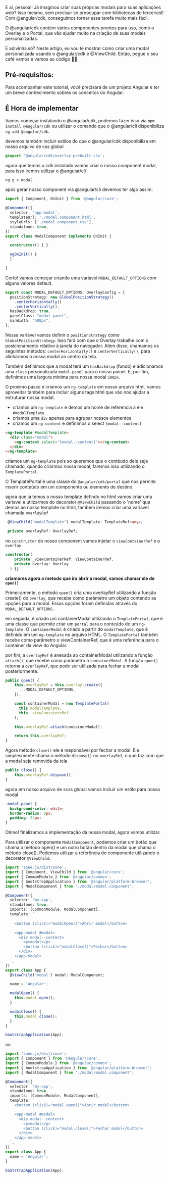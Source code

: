 E aí, pessoal! Já imaginou criar suas próprias modais para suas aplicações web? Isso mesmo, sem precisar se preocupar com bibliotecas de terceirosl! Com @angular/cdk, conseguimos tornar essa tarefa muito mais fácil.

O @angular/cdk contém vários componentes prontos para uso, como o Overlay e o Portal, que vão ajudar muito na criação de suas modais personalizadas.

E adivinha só? Neste artigo, eu vou te mostrar como criar uma modal personalizada usando o @angular/cdk e @ViewChild. Então, pegue o seu café vamos e vamos ao código 👨‍💻 

## Pré-requisitos:

Para acompanhar este tutorial, você precisará de um projeto Angular e ter um breve conhecimento sobres os conceitos do Angular.

## É Hora de implementar
Vamos começar instalando o @angular/cdk, podemos fazer isso via `npm install @angular/cdk` ou utilizar o comando que o @angular/cli disponibiliza `ng add @angular/cdk`.

devemos também incluir estilos do que o @angular/cdk disponibiliza em nosso arquivo de css global

```css
@import '@angular/cdk/overlay-prebuilt.css';
```

agora que temos o cdk instalado vamos criar o nosso component modal, para isso iremos utilizar o @angular/cli

```sh
ng g c modal
```

após gerar nosso component via @angular/cli devemos ter algo assim:

```ts
import { Component, OnInit } from '@angular/core';

@Component({
  selector: 'app-modal',
  templateUrl: './modal.component.html',
  styleUrls: ['./modal.component.css'],
  standalone: true,
})
export class ModalComponent implements OnInit {

  constructor() { }

  ngOnInit() {
  }

}
```

Certo! vamos começar criando uma variavel `MODAL_DEFAULT_OPTIONS` com alguns valores default.

```ts
export const MODAL_DEFAULT_OPTIONS: OverlayConfig = {
  positionStrategy: new GlobalPositionStrategy()
    .centerHorizontally()
    .centerVertically(),
  hasBackdrop: true,
  panelClass: "modal-panel",
  minWidth: "500px",
};
```

Nessa variável vamos definir o `positionStrategy` como `GlobalPositionStrategy`. Isso fará com que o Overlay trabalhe com o posicionamento relativo à janela do navegador. Além disso, chamamos os seguintes métodos: `centerHorizontally()` e `centerVertically()`, para alinharmos o nossa modal ao centro da tela.

Também definimos que a modal terá um `hasBackdrop` (fundo) e adicionamos uma `class` personalizada  `modal-panel` para o nosso painel. E, por fim, definimos uma largura mínima para nossa modal `500px`.

O proximo passo é criamos um `ng-template` em nosso arquivo html, vamos aproveitar também para incluir alguns tags html que vão nos ajudar a estruturar nossa modal.

- criamos um `ng-template` e demos um nome de referencia a ele `#modalTemplate` 
- criamos uma `div` apenas para agrupar nossos elementos 
- criamos um `ng-content` e definimos o select `[modal--content]` 

```html
<ng-template #modalTemplate>
  <div class="modal">
    <ng-content select="[modal--content]"></ng-content>    
  </div>
</ng-template>
```

criamos um `ng-template` pois so queremos que o contéudo dele seja chamado, quando criarmos nossa modal, faremos isso utilizando o `TemplatePortal`.

O TemplatePortal é uma classe do `@angular/cdk/portal` que nos permite inserir conteúdo em um componente ou elemento de destino.

agora que ja temos o nosso template defindo no html vamos criar uma variavel e utilzarmos do decorator `@ViewChild` passando o 'nome' que demos ao nosso template no html, também iremos criar uma variavel chamada `overlayRef`

```ts
 @ViewChild("modalTemplate") modalTemplate: TemplateRef<any>;

 private overlayRef: OverlayRef;
```

no `constructor` do nosso component vamos injetar o `viewContainerRef` e o `overlay`

```ts
constructor(
    private _viewContainerRef: ViewContainerRef,
    private overlay: Overlay
  ) {}
```

**criamores agora o metodo que ira abrir a modal, vamos chamar ele de `open()`**

Primeiramente, o método `open()` cria uma overlayRef utilizando a função create() do `overlay`, que recebe como parâmetro um objeto contendo as opções para a modal. Essas opções foram definidas através do `MODAL_DEFAULT_OPTIONS`.

em seguida, é criado um containerModal utilizando o `TemplatePortal`, que é uma classe que permite criar um `portal` para o conteúdo de um `ng-template`. O `containerModal` é criado a partir do `modalTemplate`, que é definido em um `ng-template` no arquivo HTML. O `TemplatePortal` também recebe como parâmetro o viewContainerRef, que é uma referência para o container da view do Angular.

por fim, a `overlayRef` é anexada ao containerModal utilizando a função `attach()`, que recebe como parâmetro o `containerModal`. A função `open()` retorna a `overlayRef`, que pode ser utilizada para fechar a modal posteriormente.

```ts
public open() {
    this.overlayRef = this.overlay.create({
      ...MODAL_DEFAULT_OPTIONS,
    });

    const containerModal = new TemplatePortal(
      this.modalTemplate,
      this._viewContainerRef
    );

    this.overlayRef.attach(containerModal);

    return this.overlayRef;
}
```
 
Agora método `close()` ele é responsável por fechar a modal. Ele simplesmente chama o método `dispose()` no `overlayRef`, o que faz com que a modal seja removida da tela 

```ts
public close() {    
    this.overlayRef.dispose();
}
```

agora em nosso arquivo de scss global vamos incluir um estilo para nossa modal

```css
.modal-panel {
  background-color: white;
  border-radius: 8px;
  padding: 24px;
}
```

Otimo! finalizamos a implementação da nossa modal, agora vamos utilizar.

Para utilizar o componente `ModalComponent`, podemos criar um botão que chama o método open() e um outro botão dentro da modal que chama o método close(). Podemos utilizar a referência do componente utilizando o decorator `@ViewChild`.

```ts
import 'zone.js/dist/zone';
import { Component, ViewChild } from '@angular/core';
import { CommonModule } from '@angular/common';
import { bootstrapApplication } from '@angular/platform-browser';
import { ModalComponent } from './modal/modal.component';

@Component({
  selector: 'my-app',
  standalone: true,
  imports: [CommonModule, ModalComponent],
  template: ` 
  
    <button (click)="modalOpen()">Abrir modal</button>

    <app-modal #modal>
      <div modal--content>
        <p>modal</p>
        <button (click)="modalClose()">Fechar</button>
      </div>
    </app-modal>
  `,
})
export class App {
  @ViewChild('modal') modal: ModalComponent;

  name = 'Angular';

  modalOpen() {
    this.modal.open();
  }

  modalClose() {
    this.modal.close();
  }
}

bootstrapApplication(App);
```

ou

```ts
import 'zone.js/dist/zone';
import { Component } from '@angular/core';
import { CommonModule } from '@angular/common';
import { bootstrapApplication } from '@angular/platform-browser';
import { ModalComponent } from './modal/modal.component';

@Component({
  selector: 'my-app',
  standalone: true,
  imports: [CommonModule, ModalComponent],
  template: `   
    <button (click)="modal.open()">Abrir modal</button>

    <app-modal #modal>
      <div modal--content>
        <p>modal</p>
        <button (click)="modal.close()">Fechar modal</button>
      </div>
    </app-modal>
  `,
})
export class App {
  name = 'Angular';
}

bootstrapApplication(App);
```